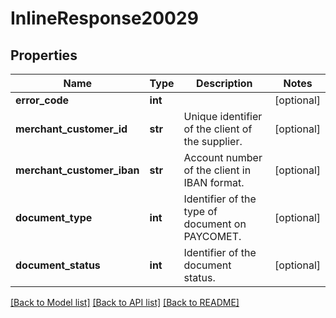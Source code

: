 # InlineResponse20029

## Properties
Name | Type | Description | Notes
------------ | ------------- | ------------- | -------------
**error_code** | **int** |  | [optional] 
**merchant_customer_id** | **str** | Unique identifier of the client of the supplier. | [optional] 
**merchant_customer_iban** | **str** | Account number of the client in IBAN format. | [optional] 
**document_type** | **int** | Identifier of the type of document on PAYCOMET. | [optional] 
**document_status** | **int** | Identifier of the document status. | [optional] 

[[Back to Model list]](../README.md#documentation-for-models) [[Back to API list]](../README.md#documentation-for-api-endpoints) [[Back to README]](../README.md)

